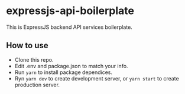 # expressjs-api-boilerplate

This is ExpressJS backend API services boilerplate.

## How to use
- Clone this repo.
- Edit .env and package.json to match your info.
- Run ```yarn``` to install package dependices.
- Ryn ```yarn dev``` to create development server, or ```yarn start``` to create production server.
